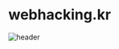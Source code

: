 # webhacking.kr
![header](https://capsule-render.vercel.app/api?type=soft&color=white&height=200&section=header&text=webhacking.kr&fontColor=212529&fontSize=70&animation=fadeIn)<p align="center"><a href="https://los.rubiya.kr/">
